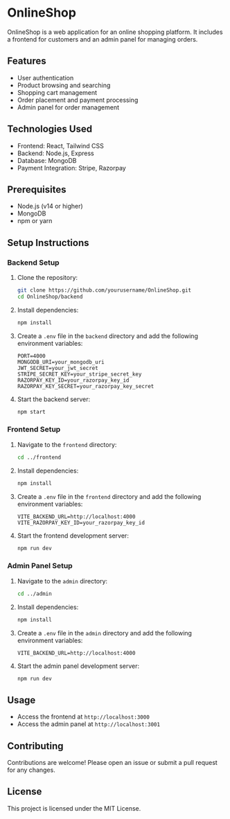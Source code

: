 # OnlineShop

OnlineShop is a web application for an online shopping platform. It includes a frontend for customers and an admin panel for managing orders.

## Features

- User authentication
- Product browsing and searching
- Shopping cart management
- Order placement and payment processing
- Admin panel for order management

## Technologies Used

- Frontend: React, Tailwind CSS
- Backend: Node.js, Express
- Database: MongoDB
- Payment Integration: Stripe, Razorpay

## Prerequisites

- Node.js (v14 or higher)
- MongoDB
- npm or yarn

## Setup Instructions

### Backend Setup

1. Clone the repository:

   ```bash
   git clone https://github.com/yourusername/OnlineShop.git
   cd OnlineShop/backend
   ```

2. Install dependencies:

   ```bash
   npm install
   ```

3. Create a `.env` file in the `backend` directory and add the following environment variables:

   ```env
   PORT=4000
   MONGODB_URI=your_mongodb_uri
   JWT_SECRET=your_jwt_secret
   STRIPE_SECRET_KEY=your_stripe_secret_key
   RAZORPAY_KEY_ID=your_razorpay_key_id
   RAZORPAY_KEY_SECRET=your_razorpay_key_secret
   ```

4. Start the backend server:
   ```bash
   npm start
   ```

### Frontend Setup

1. Navigate to the `frontend` directory:

   ```bash
   cd ../frontend
   ```

2. Install dependencies:

   ```bash
   npm install
   ```

3. Create a `.env` file in the `frontend` directory and add the following environment variables:

   ```env
   VITE_BACKEND_URL=http://localhost:4000
   VITE_RAZORPAY_KEY_ID=your_razorpay_key_id
   ```

4. Start the frontend development server:
   ```bash
   npm run dev
   ```

### Admin Panel Setup

1. Navigate to the `admin` directory:

   ```bash
   cd ../admin
   ```

2. Install dependencies:

   ```bash
   npm install
   ```

3. Create a `.env` file in the `admin` directory and add the following environment variables:

   ```env
   VITE_BACKEND_URL=http://localhost:4000
   ```

4. Start the admin panel development server:
   ```bash
   npm run dev
   ```

## Usage

- Access the frontend at `http://localhost:3000`
- Access the admin panel at `http://localhost:3001`

## Contributing

Contributions are welcome! Please open an issue or submit a pull request for any changes.

## License

This project is licensed under the MIT License.
